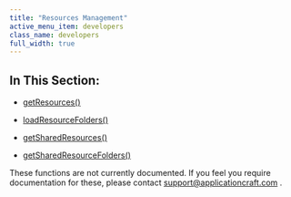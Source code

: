```yaml
---
title: "Resources Management"
active_menu_item: developers
class_name: developers
full_width: true
---
```



## In This Section:

 - [getResources()](getresources)

 - [loadResourceFolders()](loadresourcefolders)

 - [getSharedResources()](getsharedresources)

 - [getSharedResourceFolders()](getsharedresourcefolders)

These functions are not currently documented. If you feel you require documentation for these, please contact [support@applicationcraft.com](mailto:support@applicationcraft.com) .

